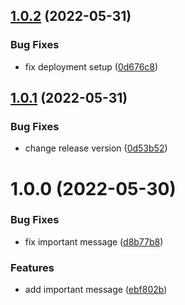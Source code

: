 ## [1.0.2](https://github.com/oslavdev/multiplayer-shooter-client/compare/v1.0.1...v1.0.2) (2022-05-31)


### Bug Fixes

* fix deployment setup ([0d676c8](https://github.com/oslavdev/multiplayer-shooter-client/commit/0d676c8bfb8f8905cca30b4f15baa91f9b55c762))

## [1.0.1](https://github.com/oslavdev/multiplayer-shooter-client/compare/v1.0.0...v1.0.1) (2022-05-31)


### Bug Fixes

* change release version ([0d53b52](https://github.com/oslavdev/multiplayer-shooter-client/commit/0d53b525b59ba1d96df0eccd0236ea2ecde70e59))

# 1.0.0 (2022-05-30)


### Bug Fixes

* fix important message ([d8b77b8](https://github.com/oslavdev/multiplayer-shooter-client/commit/d8b77b8f8700a687315f541018d6a604e129dd13))


### Features

* add important message ([ebf802b](https://github.com/oslavdev/multiplayer-shooter-client/commit/ebf802bb139585bc6bde6ebbb69f645fdae23983))
